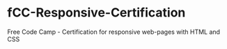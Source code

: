 # fCC-Responsive-Certification
Free Code Camp - Certification for responsive web-pages with HTML and CSS

